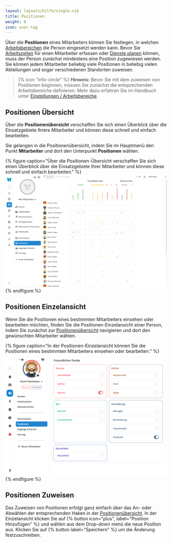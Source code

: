 ```yaml
---
layout: layouts/hilfe/single.njk
title: Positionen
weight: 8
icon: user-tag
---
```


Über die **Positionen** eines Mitarbeiters können Sie festlegen, in welchen
[Arbeitsbereichen](/hilfe/handbuch/einstellungen/arbeitsbereiche/) die Person eingesetzt werden kann. Bevor Sie
[Arbeitszeiten](/hilfe/handbuch/mitarbeiter/arbeitszeiten) für einen Mitarbeiter erfassen oder [Dienste
planen](/hilfe/handbuch/dienstplan/) können, muss der Person zunächst mindestens eine Position zugewiesen werden. Sie
können jedem Mitarbeiter beliebig viele Positionen in beliebig vielen Abteilungen und sogar verschiedenen Standorten
zuweisen.

> {% icon "info-circle" %} **Hinweis:** Bevor Sie mit dem zuweisen von Positionen beginnen, müssen Sie zunächst die
> entsprechenden Arbeitsbereiche definieren. Mehr dazu erfahren Sie im Handbuch unter [Einstellungen /
> Arbeitsbereiche](/hilfe/handbuch/einstellungen/arbeitsbereiche/).

## Positionen Übersicht

Über die **Positionenübersicht** verschaffen Sie sich einen Überblick über die Einsatzgebiete Ihrere Mitarbeiter und
können diese schnell und einfach bearbeiten.

Sie gelangen in die Positionenübersicht, indem Sie im Hauptmenü den Punkt **Mitarbeiter** und dort den Unterpunkt **Positionen** wählen.

{% figure caption="Über die Positionen-Übersicht verschaffen Sie sich einen Überblick über die Einsatzgebiete Ihrer Mitarbeiter und können diese schnell und einfach bearbeiten." %}
<img src="positionen-uebersicht.webp" />
{% endfigure %}

## Positionen Einzelansicht

Wenn Sie die Positionen eines bestimmten Mitarbeiters einsehen oder bearbeiten möchten, finden Sie die
Positionen-Einzelansicht einer Person, indem Sie zunächst zur [Positionenübersicht](#positionen-übersicht)
navigieren und dort den gewünschten Mitarbeiter wählen.

{% figure caption="In der Positionen-Einzelansicht können Sie die Positionen eines bestimmten Mitarbeiters einsehen oder bearbeiten." %}
<img src="positionen-einzeln.webp" />
{% endfigure %}

## Positionen Zuweisen

Das Zuweisen von Positionen erfolgt ganz einfach über das An- oder Abwählen der entsprechenden Haken in der [Positionenübersicht](#positionen-übersicht). In der Einzelansicht klicken Sie auf {% button icon="plus", label="Position Hinzufügen" %} und wählen aus dem Drop-down menü die neue Position aus. Klicken Sie auf {% button label="Speichern" %} um die Änderung festzuschreiben. 

